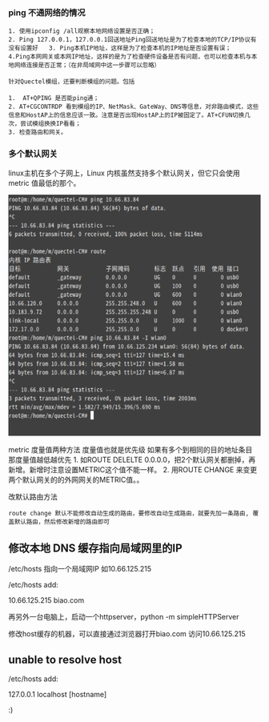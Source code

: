
### ping 不通网络的情况

	1. 使用ipconfig /all观察本地网络设置是否正确；
	2. Ping 127.0.0.1，127.0.0.1回送地址Ping回送地址是为了检查本地的TCP/IP协议有没有设置好	3. Ping本机IP地址，这样是为了检查本机的IP地址是否设置有误；
	4.Ping本网网关或本网IP地址，这样的是为了检查硬件设备是否有问题，也可以检查本机与本地网络连接是否正常；（在非局域网中这一步骤可以忽略）
	
	针对Quectel模组，还要判断模组的问题。包括
	
	1.	AT+QPING 是否能ping通；
	2. AT+CGCONTRDP 看到模组的IP、NetMask、GateWay、DNS等信息，对非路由模式，这些信息和HostAP上的信息应该一致。注意是否出现HostAP上的IP被固定了。AT+CFUN切换几次，尝试模组换换IP看看；
	3. 检查路由和网关。

### 多个默认网关

linux主机在多个子网上，Linux 内核虽然支持多个默认网关，但它只会使用 metric 值最低的那个。

![default route](rc/route/默认路由.png)

metric 度量值两种方法
    度量值也就是优先级 如果有多个到相同的目的地址条目 那度量值越低越优先
    1. 如ROUTE DELELTE 0.0.0.0，把2个默认网关都删掉，再新增。新增时注意设置METRIC这个值不能一样。
    2. 用ROUTE CHANGE 来变更两个默认网关的的外网网关的METRIC值。。

改默认路由方法

    route change 默认不能修改自动生成的路由，要修改自动生成路由，就要先加一条路由, 覆盖默认路由，然后修改新增的路由即可

## 修改本地 DNS 缓存指向局域网里的IP 

/etc/hosts 指向一个局域网IP 如10.66.125.215

/etc/hosts add:

10.66.125.215 biao.com 

再另外一台电脑上，启动一个httpserver，python -m simpleHTTPServer 

修改host缓存的机器，可以直接通过浏览器打开biao.com 访问10.66.125.215


## unable to resolve host 

/etc/hosts add:

127.0.0.1 localhost [hostname]





:)

